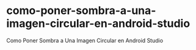 # como-poner-sombra-a-una-imagen-circular-en-android-studio
Como Poner Sombra a Una Imagen Circular en Android Studio
